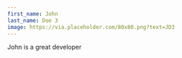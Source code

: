 ```yaml
---
first_name: John
last_name: Doe 3
image: https://via.placeholder.com/80x80.png?text=JD3
---
```

John is a great developer